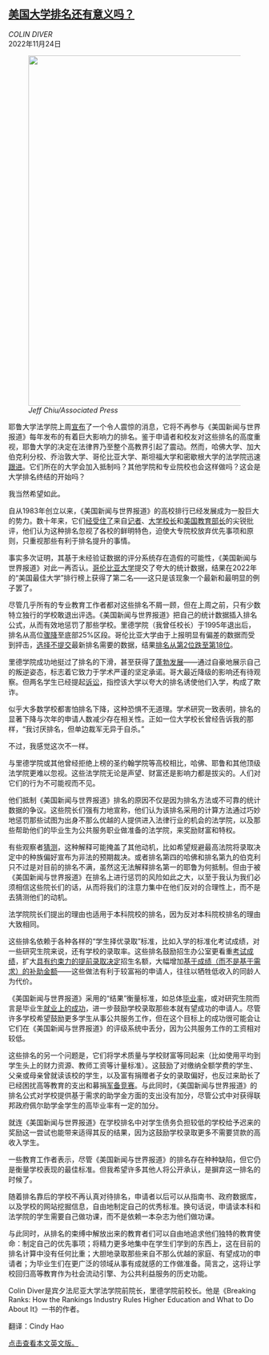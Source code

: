 <!--1669257422000-->
[美国大学排名还有意义吗？](https://cn.nytimes.com/opinion/20221124/us-news-world-report-rankings/)
------

<address>COLIN DIVER</address><time pudate="2022-11-24 10:17:57" datetime="2022-11-24 10:17:57">2022年11月24日</time><figure><img src="https://images.weserv.nl/?url=static01.nyt.com/images/2022/11/23/us/politics/22DIVER_1/merlin_203185041_04021ca5-6d7f-4192-bfaa-93a8b0e84dec-master1050.jpg" width="1050" height="700"><figcaption> <cite>Jeff Chiu/Associated Press</cite></figcaption></figure><section><p>耶鲁大学法学院上周<a rel="noopener noreferrer" target="_blank" href="https://law.yale.edu/yls-today/news/dean-gerken-why-yale-law-school-leaving-us-news-world-report-rankings">宣布</a>了一个令人震惊的消息，它将不再参与《美国新闻与世界报道》每年发布的有着巨大影响力的排名。鉴于申请者和校友对这些排名的高度重视，耶鲁大学的决定在法律界乃至整个高教界引起了震动。然而，哈佛大学、加大伯克利分校、乔治敦大学、哥伦比亚大学、斯坦福大学和密歇根大学的法学院迅速<a href="https://www.nytimes.com/2022/11/18/us/law-school-rankings-test-scores.html">跟进</a>。它们所在的大学会加入抵制吗？其他学院和专业院校也会这样做吗？这会是大学排名终结的开始吗？</p><p>我当然希望如此。</p><p>自从1983年创立以来，《美国新闻与世界报道》的高校排行已经发展成为一股巨大的势力。数十年来，它们<a href="https://www.nytimes.com/2022/09/15/us/us-news-college-ranking.html?action=click&pgtype=Article&state=default&module=styln-higher-education&variant=show%C2%AEion=MAIN_CONTENT_1&block=storyline_top_links_recirc">经受住了</a>来自<a href="https://www.nytimes.com/2012/09/29/opinion/nocera-the-silly-list-everyone-cares-about.html">记者</a>、<a rel="noopener noreferrer" target="_blank" href="https://www.washingtonpost.com/opinions/2021/10/21/i-lead-americas-top-ranked-university-heres-why-these-rankings-are-problem/">大学校长</a>和<a rel="noopener noreferrer" target="_blank" href="https://www.chronicle.com/article/college-rankings-are-a-joke-education-secretary-says?cid=gen">美国教育部长</a>的尖锐批评，他们认为这种排名忽视了各校的鲜明特色，迫使大专院校放弃优先事项和原则，只重视那些有利于排名提升的事情。</p><p>事实多次证明，其基于未经验证数据的评分系统存在造假的可能性，《美国新闻与世界报道》对此一再否认。<a href="https://www.nytimes.com/2022/03/17/us/columbia-university-rank.html">哥伦比亚大学</a>提交了夸大的统计数据，结果在2022年的“美国最佳大学”排行榜上获得了第二名——这只是该现象一个最新和最明显的例子罢了。</p><p>尽管几乎所有的专业教育工作者都对这些排名不屑一顾，但在上周之前，只有少数特立独行的学校敢退出评选。《美国新闻与世界报道》把自己的统计数据插入排名公式，从而有效地惩罚了那些学校。里德学院（我曾任校长）于1995年退出后，排名从高位<a rel="noopener noreferrer" target="_blank" href="https://www.chronicle.com/article/annual-college-rankings-roil-but-also-gain-in-influence/">骤降</a>至底部25%区段。哥伦比亚大学由于上报明显有偏差的数据而受到抨击，<a href="https://www.nytimes.com/2022/06/30/us/columbia-us-news-rankings.html">选择不提交</a>最新排名需要的数据，结果<a href="https://www.nytimes.com/2022/09/12/us/columbia-university-us-news-ranking.html">排名从第2位跌至第18位</a>。</p><p>里德学院成功地挺过了排名的下滑，甚至获得了<a rel="noopener noreferrer" target="_blank" href="https://www.theatlantic.com/magazine/archive/2005/11/is-there-life-after-rankings/304308/">蓬勃发展</a>——通过自豪地展示自己的叛逆姿态，标志着它致力于学术严谨的坚定承诺。哥大最近降级的影响还有待观察。但两名学生已经提起<a rel="noopener noreferrer" target="_blank" href="https://www.highereddive.com/news/columbia-university-sued-by-students-alleging-they-were-misled-by-potential/628835/#:~:text=Columbia%20University%20faces%20twin%20lawsuits,World%20Report's%20Best%20Colleges%20rankings.">诉讼</a>，指控该大学以夸大的排名诱使他们入学，构成了欺诈。</p><p>似乎大多数学校都害怕排名下降，这种恐惧不无道理。学术研究一致表明，排名的显著下降与次年的申请人数减少存在相关性。正如一位大学校长曾经告诉我的那样，“我讨厌排名，但单边裁军无异于自杀。”</p><p>不过，我感觉这次不一样。</p><p>与里德学院或其他曾经拒绝上榜的圣约翰学院等高校相比，哈佛、耶鲁和其他顶级法学院更难以忽视。这些法学院无论是声望、财富还是影响力都是拔尖的。人们对它们的行为不可能视而不见。</p><p>他们抵制《美国新闻与世界报道》排名的原因不仅是因为排名方法或不可靠的统计数据的争议。这些院长们强有力地宣称，他们认为该排名采用的计算方法通过巧妙地惩罚那些试图为出身不那么优越的人提供进入法律行业的机会的法学院，以及那些帮助他们的毕业生为公共服务职业做准备的法学院，来奖励财富和特权。</p><p>有些观察者<a rel="noopener noreferrer" target="_blank" href="https://www.wsj.com/articles/yale-and-harvard-law-schools-unrank-themselves-u-s-news-and-world-report-rankings-college-heather-gerken-11668726298?mod=opinion_major_pos3">猜测</a>，这种解释可能掩盖了其他动机，比如希望规避最高法院将录取决定中的种族偏好宣布为非法的预期裁决。或者排名第四的哈佛和排名第九的伯克利只不过是对目前的排名不满，虽然这无法解释排名第一的耶鲁为何抵制。但由于被《美国新闻与世界报道》在排名上进行惩罚的风险如此之大，以至于我认为我们必须相信这些院长们的话，从而将我们的注意力集中在他们反对的合理性上，而不是去猜测他们的动机。</p><p>法学院院长们提出的理由也适用于本科院校的排名，因为反对本科院校排名的理由大致相同。</p><p>这些排名依赖于各种各样的“学生择优录取”标准，比如入学的标准化考试成绩，对一些研究生院来说，还有学校的录取率。这些排名鼓励招生办公室更看重<a rel="noopener noreferrer" target="_blank" href="https://www.chronicle.com/article/researchers-accuse-selective-colleges-of-giving-admissions-tests-too-much-weight-27188/?cid2=gen_login_refresh&cid=gen_sign_in">考试成绩</a>，扩大<a rel="noopener noreferrer" target="_blank" href="https://www.insidehighered.com/admissions/article/2019/01/07/popularity-early-decision-continues-grow">具有约束力的提前录取决定</a>招生名额，大幅增加<a rel="noopener noreferrer" target="_blank" href="https://www.edmit.me/blog/colleges-that-award-merit-scholarships-to-the-most-students">基于成绩（而不是基于需求）的补助金额</a>——这些做法有利于较富裕的申请人，往往以牺牲低收入的同龄人为代价。</p><p>《美国新闻与世界报道》采用的“结果”衡量标准，如总体<a rel="noopener noreferrer" target="_blank" href="https://www.pewresearch.org/social-trends/2021/05/18/first-generation-college-graduates-lag-behind-their-peers-on-key-economic-outcomes/">毕业率</a>，或对研究生院而言是毕业生<a rel="noopener noreferrer" target="_blank" href="https://www.econstor.eu/bitstream/10419/202882/1/1016149662.pdf">就业上的成功</a>，进一步鼓励学校录取那些本就有望成功的申请人。尽管许多学校希望鼓励更多学生从事公共服务工作，但在这个目标上的成功很可能会让它们在《美国新闻与世界报道》的评级系统中丢分，因为公共服务工作的工资相对较低。</p><p>这些排名的另一个问题是，它们将学术质量与学校财富等同起来（比如使用平均到学生头上的财力资源、教师工资等计量标准）。这鼓励了对缴纳全额学费的学生、父亲或母亲曾就读该校的学生，以及富有捐赠者子女的<a rel="nofollow" target="_blank">录取偏好</a>，也反过来助长了已经困扰高等教育的支出和募捐<a rel="noopener noreferrer" target="_blank" href="https://www.chronicle.com/article/how-rich-universities-get-richer/?cid2=gen_login_refresh&cid=gen_sign_in">军备竞赛</a>。与此同时，《美国新闻与世界报道》的排名公式对学校提供基于需求的助学金方面的支出没有加分，尽管公式中对获得联邦政府佩尔助学金学生的高毕业率有一定的加分。</p><p>就连《美国新闻与世界报道》在学校排名中对学生债务负担较低的学校给予迟来的奖励这一尝试也能带来适得其反的结果，因为这鼓励学校录取更多不需要贷款的高收入学生。</p><p>一些教育工作者表示，尽管《美国新闻与世界报道》的排名存在种种缺陷，但它仍是衡量学校表现的最佳标准。但我希望许多其他人将公开承认，是摒弃这一排名的时候了。</p><p>随着排名靠后的学校不再认真对待排名，申请者以后可以从指南书、政府数据库，以及学校的网站挖掘信息，自由地制定自己的优秀标准。换句话说，申请读本科和法学院的学生需要自己做功课，而不是依赖一本杂志为他们做功课。</p><p>与此同时，从排名的束缚中解放出来的教育者们可以自由地追求他们独特的教育使命：制定自己的优先事项；将精力更多地集中在学生们学到的东西上，这在目前的排名计算中没有任何比重；大胆地录取那些来自不那么优越的家庭、有望成功的申请者；为毕业生们在更广泛的领域从事有成就感的工作做准备。简言之，这将让学校回归高等教育作为社会流动引擎、为公共利益服务的历史功能。</p></section><footer><p>Colin Diver是宾夕法尼亚大学法学院前院长，里德学院前校长。他是《Breaking Ranks: How the Rankings Industry Rules Higher Education and What to Do About It》一书的作者。</p><p>翻译：Cindy Hao</p><p><a rel="nofollow" target="_blank" href="https://www.nytimes.com/2022/11/22/opinion/us-news-world-report-rankings.html">点击查看本文英文版。</a></p></footer>
